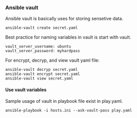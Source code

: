 
### Ansible vault

Ansible vault is basically uses for storing sensetive data.


```
ansible-vault create secret.yaml
```

Best practice for naming variables in vault is start with vault.
```
vault_server_username: ubuntu
vault_server_password: myhardpass
```

For encrypt, decryp, and view vault yaml file:
```
ansible-vault decryp secret.yaml
ansible-vault encrypt secret.yaml
ansible-vault view secret.yaml
```

#### Use vault variables

Sample usage of vault in playbook file exist in play.yaml.

```
ansible-playbook -i hosts.ini --ask-vault-pass play.yaml
```